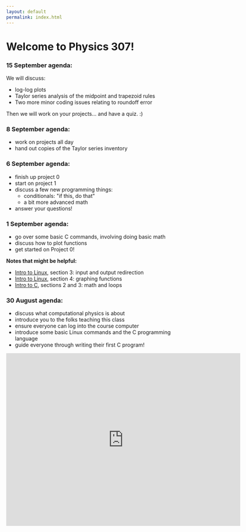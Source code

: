 ```yaml
---
layout: default
permalink: index.html
---
```


<h1> Welcome to Physics 307!</h1>

### 15 September agenda:

We will discuss:

* log-log plots
* Taylor series analysis of the midpoint and trapezoid rules
* Two more minor coding issues relating to roundoff error

Then we will work on your projects... and have a quiz. :)

### 8 September agenda:

* work on projects all day
* hand out copies of the Taylor series inventory

### 6 September agenda:

* finish up project 0
* start on project 1
* discuss a few new programming things:
   * conditionals: "if this, do that"
   * a bit more advanced math
* answer your questions!

### 1 September agenda:

* go over some basic C commands, involving doing basic math
* discuss how to plot functions
* get started on Project 0!

**Notes that might be helpful:**

* [Intro to Linux](notes/linux.html), section 3: input and output redirection
* [Intro to Linux](notes/linux.html), section 4: graphing functions
* [Intro to C](notes/c.html), sections 2 and 3: math and loops


### 30 August agenda:
* discuss what computational physics is about
* introduce you to the folks teaching this class
* ensure everyone can log into the course computer
* introduce some basic Linux commands and the C programming language
* guide everyone through writing their first C program!

<iframe width="630" height="465" src="https://www.youtube.com/embed/PrIk6dKcdoU" frameborder="0" allowfullscreen></iframe>
